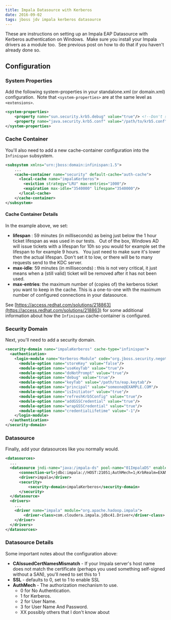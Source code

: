 ```yaml
---
title: Impala Datasource with Kerberos
date: 2016-09-02
tags: jboss jdv impala kerberos datasource
---
```


These are instructions on setting up an Impala EAP Datasource with Kerberos authentication on Windows.  Make sure you install your Impala drivers as a module too.  See previous post on how to do that if you haven't already done so.

## Configuration

### System Properties
Add the following system-properties in your standalone.xml (or domain.xml) configuration.  Note that `<system-properties>` are at the same level as `<extensions>`.


```xml
<system-properties>
    <property name="sun.security.krb5.debug" value="true"/> <!--Don't set this true in production -->
    <property name="java.security.krb5.conf" value="/path/to/krb5.conf"/> <!--Only if you want to override your system defaults -->
</system-properties>
```


### Cache Container
You'll also need to add a new cache-container configuration into the `Infinispan` subsystem.

```xml
<subsystem xmlns="urn:jboss:domain:infinispan:1.5">
    ...
    <cache-container name="security" default-cache="auth-cache">
      <local-cache name="impalaKerberos">
        <eviction strategy="LRU" max-entries="1000"/>
        <expiration max-idle="3540000" lifespan="3540000"/>
      </local-cache>
    </cache-container>
</subsystem>
```

#### Cache Container Details
In the example above, we set:
- **lifespan** : 59 minutes (in milliseconds) as being just below the 1 hour ticket lifespan as was used in our tests.
  Out of the box, Windows AD will issue tickets with a lifespan for 10h so you would for example set the lifespan to for example 9 hours.
  You just need to make sure it's lower then the actual lifespan. Don't set it to low, or there will be to many requests send to the KDC server.
- **max-idle**: 59 minutes (in milliseconds) : this is not very critical, it just means when a (still valid) ticket will be removed after it has not been used.
- **max-entries**: the maximum number of (copies of) the kerberos ticket you want to keep in the cache. This is a one-to-one with the maximum number of configured connections in your datasource.

See [https://access.redhat.com/solutions/218863](https://access.redhat.com/solutions/218863) for some additional information about how the `Infinispan` cache-container is configured.


### Security Domain
Next, you'll need to add a security domain.

```xml
<security-domain name="impalaKerberos" cache-type="infinispan">
  <authentication>
    <login-module name="Kerberos-Module" code="org.jboss.security.negotiation.KerberosLoginModule" module="org.jboss.security.negotiation" flag="required" >
      <module-option name="storeKey" value="false"/>
      <module-option name="useKeyTab" value="true"/>
      <module-option name="doNotPrompt" value="true"/>
      <module-option name="debug" value="true"/>
      <module-option name="keyTab" value="/path/to/eap.keytab"/>
      <module-option name="principal" value="someone@EXAMPLE.COM"/>
      <module-option name="isInitiator" value="true"/>
      <module-option name="refreshKrb5Config" value="true"/>
      <module-option name="addGSSCredential" value="true"/>
      <module-option name="wrapGSSCredential" value="true"/>
      <module-option name="credentialLifetime" value="-1"/>
    </login-module>
  </authentication>
</security-domain>
```

### Datasource
Finally, add your datasources like you normally would.

```xml
<datasources>
  ...
  <datasource jndi-name="java:/impala-ds" pool-name="01ImpalaDS" enabled="true" use-java-context="true">
      <connection-url>jdbc:impala://HOST:21051;AuthMech=1;KrbRealm=EXAMPLE.COM;KrbHostFQDN=server01.example.com;KrbServiceName=impala;SSL=1;CAIssuedCertNamesMismatch=1</connection-url>
      <driver>impala</driver>
      <security>
          <security-domain>impalaKerberos</security-domain>
      </security>
  </datasource>
  <drivers>
    ...
    <driver name="impala" module="org.apache.hadoop.impala">
        <driver-class>com.cloudera.impala.jdbc41.Driver</driver-class>
    </driver>
  </drivers>
</datasources>
```

### Datasource Details
Some important notes about the configuration above:
- **CAIssuedCertNamesMismatch** - If your Impala server's host name does not match the certificate (perhaps you used something self-signed without a SAN), you'll need to set this to 1
- **SSL** - defaults to 0, set to 1 to enable SSL
- **AuthMech** - The authorization mechanism to use.
  - 0 for No Authentication.
  - 1 for Kerberos.
  - 2 for User Name.
  - 3 for User Name And Password.
  - XX possibly others that I don't know about
